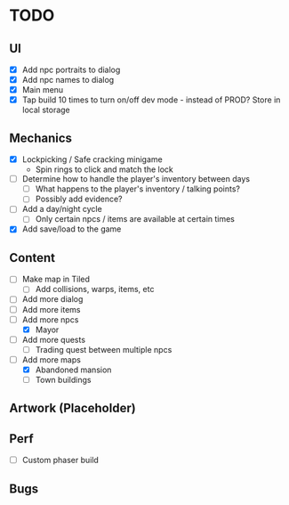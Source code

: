 # TODO

## UI

- [x] Add npc portraits to dialog
- [x] Add npc names to dialog
- [x] Main menu
- [x] Tap build 10 times to turn on/off dev mode - instead of PROD? Store in local storage

## Mechanics

- [x] Lockpicking / Safe cracking minigame
  - Spin rings to click and match the lock
- [ ] Determine how to handle the player's inventory between days
  - [ ] What happens to the player's inventory / talking points?
  - [ ] Possibly add evidence?
- [ ] Add a day/night cycle
  - [ ] Only certain npcs / items are available at certain times
- [x] Add save/load to the game

## Content

- [ ] Make map in Tiled
  - [ ] Add collisions, warps, items, etc
- [ ] Add more dialog
- [ ] Add more items
- [ ] Add more npcs
  - [x] Mayor
- [ ] Add more quests
  - [ ] Trading quest between multiple npcs
- [ ] Add more maps
  - [x] Abandoned mansion
  - [ ] Town buildings

## Artwork (Placeholder)

## Perf

- [ ] Custom phaser build

## Bugs
